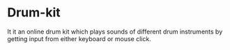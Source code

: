 # Drum-kit
It it an online drum kit which plays sounds of different drum instruments by getting input from either keyboard or mouse click.
